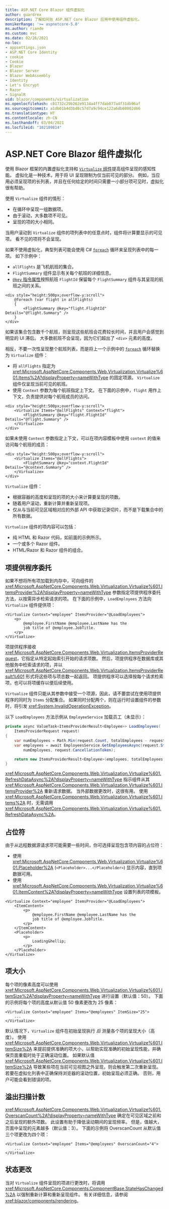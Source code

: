```yaml
---
title: ASP.NET Core Blazor 组件虚拟化
author: guardrex
description: 了解如何在 ASP.NET Core Blazor 应用中使用组件虚拟化。
monikerRange: '>= aspnetcore-5.0'
ms.author: riande
ms.custom: mvc
ms.date: 02/26/2021
no-loc:
- appsettings.json
- ASP.NET Core Identity
- cookie
- Cookie
- Blazor
- Blazor Server
- Blazor WebAssembly
- Identity
- Let's Encrypt
- Razor
- SignalR
uid: blazor/components/virtualization
ms.openlocfilehash: c81732c29b262e9134a4ff7dab077a4f31db96af
ms.sourcegitcommit: a1db01b4d3bd8c57d7a9c94ce122a6db68002d66
ms.translationtype: HT
ms.contentlocale: zh-CN
ms.lasthandoff: 03/04/2021
ms.locfileid: "102109814"
---
```

# <a name="aspnet-core-blazor-component-virtualization"></a>ASP.NET Core Blazor 组件虚拟化

使用 Blazor 框架的内置虚拟化支持和 [`Virtualize` 组件](xref:Microsoft.AspNetCore.Components.Web.Virtualization.Virtualize%601)提高组件呈现的感知性能。 虚拟化是一种技术，用于将 UI 呈现限制为仅当前可见的部分。 例如，当应用必须呈现项的长列表，并且在任何给定的时间只需要一小部分项可见时，虚拟化很有帮助。

使用 `Virtualize` 组件的情形：

* 在循环中呈现一组数据项。
* 由于滚动，大多数项不可见。
* 呈现的项的大小相同。

当用户滚动到 `Virtualize` 组件的项列表中的任意点时，组件将计算要显示的可见项。 看不见的项将不会呈现。

如果不使用虚拟化，典型列表可能会使用 C# [`foreach`](/dotnet/csharp/language-reference/keywords/foreach-in) 循环来呈现列表中的每一项。 如下示例中：

* `allFlights` 是飞机航班的集合。
* `FlightSummary` 组件显示有关每个航班的详细信息。
* [`@key` 指令属性](xref:blazor/components/index#use-key-to-control-the-preservation-of-elements-and-components)按照航班 `FlightId` 保留每个 `FlightSummary` 组件与其呈现的航班之间的关系。

```razor
<div style="height:500px;overflow-y:scroll">
    @foreach (var flight in allFlights)
    {
        <FlightSummary @key="flight.FlightId" Details="@flight.Summary" />
    }
</div>
```

如果该集合包含数千个航班，则呈现这些航班会花费较长时间，并且用户会感觉到明显的 UI 滞后。 大多数航班不会呈现，因为它们超出了 `<div>` 元素的高度。

相反，不要一次性呈现整个航班列表，而是将上一个示例中的 [`foreach`](/dotnet/csharp/language-reference/keywords/foreach-in) 循环替换为 `Virtualize` 组件：

* 将 `allFlights` 指定为 <xref:Microsoft.AspNetCore.Components.Web.Virtualization.Virtualize%601.Items%2A?displayProperty=nameWithType> 的固定项源。 `Virtualize` 组件仅呈现当前可见的航班。
* 使用 `Context` 参数为每个航班指定上下文。 在下面的示例中，`flight` 用作上下文，负责提供对每个航班成员的访问。

```razor
<div style="height:500px;overflow-y:scroll">
    <Virtualize Items="@allFlights" Context="flight">
        <FlightSummary @key="flight.FlightId" Details="@flight.Summary" />
    </Virtualize>
</div>
```

如果未使用 `Context` 参数指定上下文，可以在项内容模板中使用 `context` 的值来访问每个航班的成员：

```razor
<div style="height:500px;overflow-y:scroll">
    <Virtualize Items="@allFlights">
        <FlightSummary @key="context.FlightId" Details="@context.Summary" />
    </Virtualize>
</div>
```

`Virtualize` 组件：

* 根据容器的高度和呈现的项的大小来计算要呈现的项数。
* 随着用户滚动，重新计算并重新呈现项。
* 仅从与当前可见区域相对应的外部 API 中获取记录切片，而不是下载集合中的所有数据。

`Virtualize` 组件的项内容可以包括：

* 纯 HTML 和 Razor 代码，如前面的示例所示。
* 一个或多个 Razor 组件。
* HTML/Razor 和 Razor 组件的组合。

## <a name="item-provider-delegate"></a>项提供程序委托

如果不想将所有项加载到内存中，可向组件的 <xref:Microsoft.AspNetCore.Components.Web.Virtualization.Virtualize%601.ItemsProvider%2A?displayProperty=nameWithType> 参数指定项提供程序委托方法，以按需异步检索请求的项。 在下面的示例中，`LoadEmployees` 方法向 `Virtualize` 组件提供项：

```razor
<Virtualize Context="employee" ItemsProvider="@LoadEmployees">
    <p>
        @employee.FirstName @employee.LastName has the 
        job title of @employee.JobTitle.
    </p>
</Virtualize>
```

项提供程序接收 <xref:Microsoft.AspNetCore.Components.Web.Virtualization.ItemsProviderRequest>，它指定从特定起始索引开始的请求项数。 然后，项提供程序在数据库或其他服务中检索请求的项，并以 <xref:Microsoft.AspNetCore.Components.Web.Virtualization.ItemsProviderResult%601> 形式将这些项与项总数一起返回。 项提供程序可以选择按每个请求检索项，也可以将项缓存以便后续使用。

`Virtualize` 组件只能从其参数中接受一个项源，因此，请不要尝试在使用项提供程序的同时为 `Items` 分配集合。 如果同时分配两个，则在运行时设置组件的参数时，将引发 <xref:System.InvalidOperationException>。

以下 `LoadEmployees` 方法示例从 `EmployeeService` 加载员工（未显示）：

```csharp
private async ValueTask<ItemsProviderResult<Employee>> LoadEmployees(
    ItemsProviderRequest request)
{
    var numEmployees = Math.Min(request.Count, totalEmployees - request.StartIndex);
    var employees = await EmployeesService.GetEmployeesAsync(request.StartIndex, 
        numEmployees, request.CancellationToken);

    return new ItemsProviderResult<Employee>(employees, totalEmployees);
}
```

<xref:Microsoft.AspNetCore.Components.Web.Virtualization.Virtualize%601.RefreshDataAsync%2A?displayProperty=nameWithType> 指示组件从其 <xref:Microsoft.AspNetCore.Components.Web.Virtualization.Virtualize%601.ItemsProvider%2A> 重新请求数据。 当外部数据更改时，这很有用。 使用 <xref:Microsoft.AspNetCore.Components.Web.Virtualization.Virtualize%601.Items%2A> 时，无需调用 <xref:Microsoft.AspNetCore.Components.Web.Virtualization.Virtualize%601.RefreshDataAsync%2A>。

## <a name="placeholder"></a>占位符

由于从远程数据源请求项可能需要一些时间，你可选择呈现包含项内容的占位符：

* 使用 <xref:Microsoft.AspNetCore.Components.Web.Virtualization.Virtualize%601.Placeholder%2A> (`<Placeholder>...</Placeholder>`) 显示内容，直到项数据可用。
* 使用 <xref:Microsoft.AspNetCore.Components.Web.Virtualization.Virtualize%601.ItemContent%2A?displayProperty=nameWithType> 设置列表的项模板。

```razor
<Virtualize Context="employee" ItemsProvider="@LoadEmployees">
    <ItemContent>
        <p>
            @employee.FirstName @employee.LastName has the 
            job title of @employee.JobTitle.
        </p>
    </ItemContent>
    <Placeholder>
        <p>
            Loading&hellip;
        </p>
    </Placeholder>
</Virtualize>
```

## <a name="item-size"></a>项大小

每个项的像素高度可以使用 <xref:Microsoft.AspNetCore.Components.Web.Virtualization.Virtualize%601.ItemSize%2A?displayProperty=nameWithType> 进行设置（默认值：50）。 下面的示例将每个项的高度从默认值 50 像素更改为 25 像素：

```razor
<Virtualize Context="employee" Items="@employees" ItemSize="25">
    ...
</Virtualize>
```

默认情况下，`Virtualize` 组件在初始呈现执行 *后* 测量各个项的呈现大小（高度）。 使用 <xref:Microsoft.AspNetCore.Components.Web.Virtualization.Virtualize%601.ItemSize%2A> 来提前提供准确的项大小，以帮助实现准确的初始呈现性能，并确保页面重载时处于正确滚动位置。 如果默认值 <xref:Microsoft.AspNetCore.Components.Web.Virtualization.Virtualize%601.ItemSize%2A> 导致某些项在当前可见视图之外呈现，则会触发第二次重新呈现。 若要在虚拟化列表中正确保持浏览器的滚动位置，初始呈现必须正确。 否则，用户可能会看到错误的项。

## <a name="overscan-count"></a>溢出扫描计数

<xref:Microsoft.AspNetCore.Components.Web.Virtualization.Virtualize%601.OverscanCount%2A?displayProperty=nameWithType> 确定在可见区域之前和之后呈现的额外项数。 此设置有助于降低滚动期间的呈现频率。 但是，值越大，页面中呈现的元素越多（默认值：3）。 下面的示例将 OverscanCount 从默认值三个项更改为四个项：

```razor
<Virtualize Context="employee" Items="@employees" OverscanCount="4">
    ...
</Virtualize>
```

## <a name="state-changes"></a>状态更改

当对 `Virtualize` 组件呈现的项进行更改时，将调用 <xref:Microsoft.AspNetCore.Components.ComponentBase.StateHasChanged%2A> 以强制重新计算和重新呈现组件。 有关详细信息，请参阅 <xref:blazor/components/rendering>。
